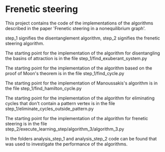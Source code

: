 # Frenetic steering

This project contains the code of the implementations of the algorithms described in the paper 'Frenetic steering in a nonequilibrium graph'.

step_1 signifies the disentanglement algorithm, step_2 signifies the frenetic steering algorithm.

The starting point for the implementation of the algorithm for disentangling the basins of attraction is in the file step_1/find_exuberant_system.py

The starting point for the implementation of the algorithm based on the proof of Moon's theorem is in the file step_1/find_cycle.py

The starting point for the implementation of Manoussakis's algorithm is in the file step_1/find_hamilton_cycle.py

The starting point for the implementation of the algorithm for eliminating cycles that don't contain a pattern vertex is in the file step_1/eliminate_cycles_outside_pattern.py

The starting point for the implementation of the algorithm for frenetic steering is in the file step_2/execute_learning_step/algorithm_3/algorithm_3.py

In the folders analysis_step_1 and analysis_step_2 code can be found that was used to investigate the performance of the algorithms. 